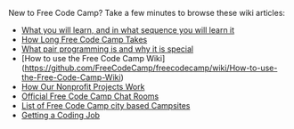 New to Free Code Camp? Take a few minutes to browse these wiki articles:
- [What you will learn, and in what sequence you will learn it](https://github.com/FreeCodeCamp/freecodecamp/wiki/What-you-will-learn,-and-in-what-sequence-you-will-learn-it)
- [How Long Free Code Camp Takes](https://github.com/FreeCodeCamp/FreeCodeCamp/wiki/How-Long-Free-Code-Camp-Takes)
- [What pair programming is and why it is special](https://github.com/FreeCodeCamp/FreeCodeCamp/wiki/What-pair-programming-is-and-why-it-is-special)
- [How to use the Free Code Camp Wiki]
(https://github.com/FreeCodeCamp/freecodecamp/wiki/How-to-use-the-Free-Code-Camp-Wiki)
- [How Our Nonprofit Projects Work](https://github.com/FreeCodeCamp/FreeCodeCamp/wiki/How-FreeCodeCamp-Nonprofit-Projects-work)
- [Official Free Code Camp Chat Rooms](https://github.com/FreeCodeCamp/freecodecamp/wiki/Official-Free-Code-Camp-Chat-Rooms)
- [List of Free Code Camp city based Campsites](https://github.com/FreeCodeCamp/freecodecamp/wiki/List-of-Free-Code-Camp-city-based-Campsites)
- [Getting a Coding Job](https://github.com/FreeCodeCamp/FreeCodeCamp/wiki/Getting-a-coding-job)